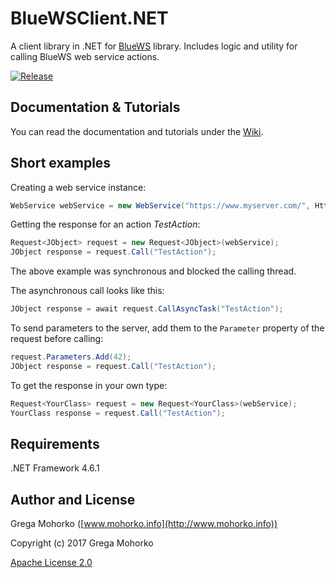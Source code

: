 # BlueWSClient.NET
A client library in .NET for [BlueWS](https://github.com/GregaMohorko/BlueWS) library. Includes logic and utility for calling BlueWS web service actions.

[![Release](https://img.shields.io/github/release/GregaMohorko/BlueWSClient.NET.svg?style=flat-square)](https://github.com/GregaMohorko/BlueWSClient.NET/releases/latest)

## Documentation & Tutorials
You can read the documentation and tutorials under the [Wiki](https://github.com/GregaMohorko/BlueWSClient.NET/wiki).

## Short examples
Creating a web service instance:
```C#
WebService webService = new WebService("https://www.myserver.com/", HttpMethod.Get);
```

Getting the response for an action *TestAction*:
```C#
Request<JObject> request = new Request<JObject>(webService);
JObject response = request.Call("TestAction");
```

The above example was synchronous and blocked the calling thread.

The asynchronous call looks like this:
```C#
JObject response = await request.CallAsyncTask("TestAction");
```

To send parameters to the server, add them to the ```Parameter``` property of the request before calling:
```C#
request.Parameters.Add(42);
JObject response = request.Call("TestAction");
```

To get the response in your own type:
```C#
Request<YourClass> request = new Request<YourClass>(webService);
YourClass response = request.Call("TestAction");
```

## Requirements
.NET Framework 4.6.1

## Author and License

Grega Mohorko ([www.mohorko.info](http://www.mohorko.info))

Copyright (c) 2017 Grega Mohorko

[Apache License 2.0](./LICENSE)

